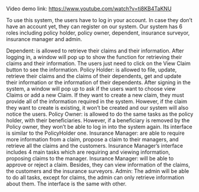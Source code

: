 Video demo link: https://www.youtube.com/watch?v=tj8KB4TaKNU

To use this system, the users have to log in your account. In case they don’t have an account yet, they can register on our system. Our system has 6 roles including policy holder, policy owner, dependent, insurance surveyor, insurance manager and admin.
 
Dependent: is allowed to retrieve their claims and their information. After logging in, a window will pop up to show the function for retrieving their claims and their information. The users just need to click on the View Claim button to see the information.
Policy Holder: is allowed to file, update, retrieve their claims and the claims of their dependents, get and update their information or the information of their dependents. After signing in the system, a window will pop up to ask if the users want to choose view Claims or add a new Claim. If they want to create a new claim, they must provide all of the information required in the system. However, if the claim they want to create is existing, it won’t be created and our system will also notice the users. 
Policy Owner: is allowed to do the same tasks as the policy holder, with their beneficiaries. However, if a beneficiary is removed by the Policy owner, they won’t be able to log in into the system again. Its interface is similar to the PolicyHolder one.
Insurance Manager: are able to require more information from a claim, propose a claim to their managers, and retrieve all the claims and the customers. Insurance Manager’s interface includes 4 main tasks which are requiring and viewing information, proposing claims to the manager.
Insurance Manager: will be able to approve or reject a claim. Besides, they can view information of the claims, the customers and the insurance surveyors.
Admin: The admin will be able to do all tasks, except for claims, the admin can only retrieve information about them. The interface is the same with other.

